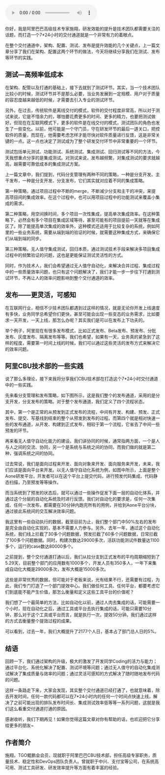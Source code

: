 <audio title="第153讲 _ 施翔：如何打造7x24高效交付通道（下）" src="https://static001.geekbang.org/resource/audio/62/c1/62cc41ffb7b3c8e692f2e03168c337c1.mp3" controls="controls"></audio> 
<p>你好，我是阿里巴巴高级技术专家施翔，研发效能的提升是技术团队都需要关注的话题，而打造一个7*24小时的交付通道就是一个非常有力的着眼点。</p><p>在整个交付通道中，架构、配置、测试、发布是提升效能的几个关键点，上一篇文章分享了我们在架构、配置这两个环节的做法，今天将继续分享我们在测试、发布等环节的实践。</p><h2>测试—高频率低成本</h2><p>在架构、配管以及打通的基础上，接下去就到了测试环节。其实，当一个技术团队比较小的时候，测试环节并不是那么必要，当业务发展到一定规模、用户对于质量的容忍度越来越低的时候，才需要去引入专业的测试环节。</p><p>另外，在过去，传统软件是离线交付的模式，软件的交付程度非常高，所以对于测试来说，它是不惜余力的，哪怕要花费更多的时间、更多的精力，也要把测试做好。但现在在互联网模式下，更多的软件是在线交付的模式，测试团队的角色也发生了一些变化。以前，他可能是一个守门员，守在研发环节的最后一道关口，把控软件的质量，而现在，他需要考虑怎样才能尽快对软件质量进行反馈，这是非常关键的一点。这一点也决定了测试成为了整个研发交付环节中非常重要的一个环节。</p><p>测试包括单元测试、功能测试、系统测试、集成测试、回归测试等不同的方法，今天我想重点分享的是集成测试。对测试来说，发布越频繁，对集成测试的要求就越高，越需要可靠低成本的集成测试方案。</p><!-- [[[read_end]]] --><p>上一篇文章中，我们提到，代码分支管理有两种不同的策略，一种是分支开发、主干发布，一种是分支开发、分支发布，它们其实就对应着不同的集成策略。</p><p>第一种策略，通过项目过程中不断的merge，不断减少分支和主干的冲突，来提高项目间的集成效率。在这个过程中，也可以用项目过程中的功能测试来覆盖小集成的需求。</p><p>第二种策略，用空间换时间，多个项目一次性集成，提高单次集成效率。在这种策略下，必然会有多个项目在集成区域等待，甚至可能有的项目提前一天就等在集成区了。除了能提高单次集成的效率外，这种模式还适用于比较复杂的系统，例如阿里的一些业务系统，需要从端到端的验证的时候，就需要这种集成方式，来确保它们从端到端的同步。</p><p>第三种策略，无人值守集成测试，回归本质，通过测试技术手段来解决多项目集成过程中的频繁验证的问题，这也是更能保证测试灵活性的方式。</p><p>同时，作为技术人，我们会希望通过无人值守自动化，来解决合并过程、集成过程中的一些质量效率问题，也只有这个问题解决了，我们才能一步一步往下打通到测试环节，不再让人的效率问题影响到整个交付通道的效率。</p><h2>发布——更灵活，可感知</h2><p>在互联网行业，相信不少技术团队都遇到过这样的情况，就是无论你开发上线速度有多快，业务同学总希望你们更快，甚至可能会出现一些变态的业务需求，比如要求一天开发，一天上线，那怎么办呢？其实我们是可以在发布上下功夫的。</p><p>举个例子，阿里现在有很多发布模式，比如正式发布、Beta发布、预发布、分批发布、灰度发布、隔离发布等等。我们也希望，如果有一天，业务真的紧急到了这样的程度，需要第一时间上线的时候，我们可以通过这些灵活的发布方式来解决它的效率问题。</p><h2>阿里CBU技术部的一些实践</h2><p>说了那么多理论，接下来我将分享我们CBU技术部在打造这个7*24小时交付通道中的一些实践。</p><p>先来看分支管理和发布策略，如下图所示，这是我们整个的发布通道，采用的是分支开发，分支发布的策略。对于整个发布通道，我们定义了四个流程状态。</p><p><img src="https://static001.geekbang.org/resource/image/fa/ae/fa7d6f953293857707b87fe5c50f42ae.jpg" alt=""><br>
其中，第一个是正常的从预发到正式发布的流程，中间有开发、构建、预发、正式发布、提交、写基线到结束的整个从预发到发布的过程。而第四个就是相对快速一些的发布通道，从开发、构建到正式发布，相较于第一个流程，它省去了中间一些预发的环节。</p><p>再来看无人值守自动化能力的建设。我们讲协同的时候，通常指两方面，一个是人与人之间的交流、协同，另一个是系统与系统之间的协同，而我们做的就是第二种，强调系统之间的协同。</p><p>过去常说，我们是面向过程来开发、面向对象来开发、面向服务来开发，未来，我们应该是面向平台来开发。以无人值守自动化系统为例，如图中所示，上面是整个Aone研发平台，开发者可以在这个平台上提交代码，进行预发代码集成、代码静态扫描，乃至预发等等操作。</p><p><img src="https://static001.geekbang.org/resource/image/7a/9a/7a0d97d105656ed8fb5cc285dabd9e9a.jpg" alt=""><br>
而当系统到了预发的状态后，就可以通过一些操作促发下面一层的自动化体系，并通过这个分层的自动化系统及时进行反馈。我们对自动化的要求是，任何一次集成、任何一次发布，都需要在30分钟内跑完所有的用例，并给到Aone平台分块，通过彼此系统间的交互解决效率问题。</p><p>我这里有一些自动执行的数据，截至目前为止，我们整个部门中50%左右的发布是完全由自动化实现的，基本不需要人力参与。另外，去年一年，通过这个自动化系统，我们线上拦截了30多个问题数据，预发拦截了60多个问题数据，日常拦截了100多个问题数据。同时，构建次数达29000多次，活跃功能测试件数量达1100多个，运行的case数达80000多个。</p><p>之前提到，整个交付通道打通以后，我们从拉分支到正式发布的平均周期缩短到了5.29天，目前整个部门的应用数有1000多个，开发人员有350多人，一年下来集成自动化大概是29000多次，发布大概是15000多次。</p><p>这些是非常优秀的数据，但可能对于老板来说，光有结果不行，还需要有过程，为此，我们专门打造了一个部门提效中心。我们做任何工具、任何平台，都要考虑它们到底能不能产生价值，那怎么衡量和定义这些工具平台的价值呢？</p><p>我们想了一个最简单的方法，比如自动化以前，通过人肉去集成的话，可能需要一个小时，现在自动化之后，通过工具或平台去执行集成的话，可能只需要10分钟，那么对于这个工具或平台而言，就是执行一次，提效50分钟。我们通过这样的方式去衡量整个提效过程的成果。</p><p><img src="https://static001.geekbang.org/resource/image/60/fd/601e71269145835275456c562d16d2fd.jpg" alt=""><br>
可以看到，过去一年，我们大概提升了2177个人日，基本占了部门总人日的5%。</p><h2>结语</h2><p>回顾一下，我们通过架构的升级，极大的激发了开发同学Coding的活力与能力；通过平台化、系统化解决了配置、测试环境等问题；通过无人值守的自动化集成测试解决了集成质量与效率的问题；通过灵活可感知的方式解决了随时随地发布代码的问题。</p><p>这样一条路走下来，大家会发现，其实整个交付通道已经打通了，也就意味着，除去开发时间，任何一款代码都可以在7*24小时内的任何一个时间点快速上线，解决了之前可能出现的排队发布时间长、集成测试效率低等等一系列问题，这就是我们这么看重交付通道打通的原因。</p><p>感谢收听，我们下期再见！如果你觉得这篇文章对你有帮助的话，也欢迎把它分享给更多的朋友~</p><h2>作者简介</h2><p>施翔，TGO鲲鹏会会员，现就职于阿里巴巴CBU技术部，担任高级专家职务，质量技术、稳定性和DevOps团队负责人。曾就职于中兴、支付宝等公司，在系统高可用、测试工具研发、研发效率提升等方面有着丰富的经验。</p><p></p>